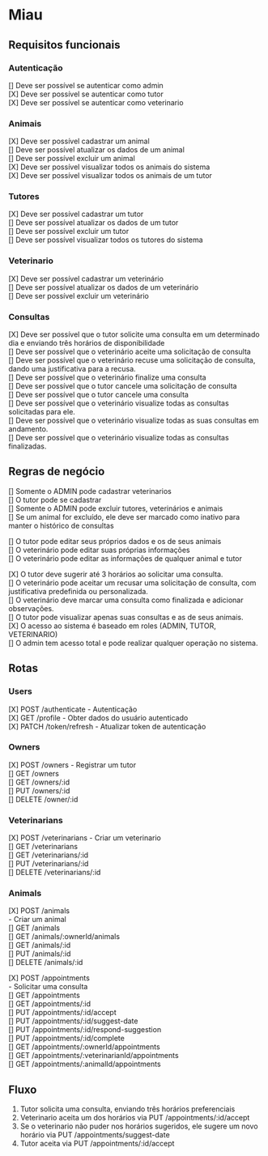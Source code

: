 # Miau

## Requisitos funcionais
### Autenticação
[] Deve ser possível se autenticar como admin</br>
[X] Deve ser possível se autenticar como tutor</br>
[X] Deve ser possível se autenticar como veterinario</br>

### Animais
[X] Deve ser possível cadastrar um animal</br>
[] Deve ser possível atualizar os dados de um animal</br>
[] Deve ser possível excluir um animal</br>
[X] Deve ser possível visualizar todos os animais do sistema</br>
[X] Deve ser possível visualizar todos os animais de um tutor</br>

### Tutores
[X] Deve ser possível cadastrar um tutor</br>
[] Deve ser possível atualizar os dados de um tutor</br>
[] Deve ser possível excluir um tutor</br>
[] Deve ser possível visualizar todos os tutores do sistema</br>

### Veterinario
[X] Deve ser possível cadastrar um veterinário</br>
[] Deve ser possível atualizar os dados de um veterinário</br>
[] Deve ser possível excluir um veterinário</br>

### Consultas
[X] Deve ser possível que o tutor solicite uma consulta em um determinado dia e enviando três horários de disponibilidade</br>
[] Deve ser possível que o veterinário aceite uma solicitação de consulta</br>
[] Deve ser possível que o veterinário recuse uma solicitação de consulta, dando uma justificativa para a recusa.</br>
[] Deve ser possível que o veterinário finalize uma consulta</br>
[] Deve ser possível que o tutor cancele uma solicitação de consulta</br>
[] Deve ser possível que o tutor cancele uma consulta</br>
[] Deve ser possível que o veterinário visualize todas as consultas solicitadas para ele.</br>
[] Deve ser possível que o veterinário visualize todas as suas consultas em andamento.</br>
[] Deve ser possível que o veterinário visualize todas as consultas finalizadas.</br>

## Regras de negócio
[] Somente o ADMIN pode cadastrar veterinarios</br>
[] O tutor pode se cadastrar</br>
[] Somente o ADMIN pode excluir tutores, veterinários e animais</br>
[] Se um animal for excluído, ele deve ser marcado como inativo para manter o histórico de consultas

[] O tutor pode editar seus próprios dados e os de seus animais</br>
[] O veterinário pode editar suas próprias informações</br>
[] O veterinário pode editar as informações de qualquer animal e tutor</br>

[X] O tutor deve sugerir até 3 horários ao solicitar uma consulta.</br>
[] O veterinário pode aceitar um recusar uma solicitação de consulta, com justificativa predefinida ou personalizada.</br>
[] O veterinário deve marcar uma consulta como finalizada e adicionar observações.</br>
[] O tutor pode visualizar apenas suas consultas e as de seus animais.</br>
[X] O acesso ao sistema é baseado em roles (ADMIN, TUTOR, VETERINARIO)</br>
[] O admin tem acesso total e pode realizar qualquer operação no sistema.</br>

## Rotas
### Users
[X] POST /authenticate - Autenticação</br>
[X] GET /profile - Obter dados do usuário autenticado</br>
[X] PATCH /token/refresh - Atualizar token de autenticação</br>

### Owners
[X] POST /owners - Registrar um tutor</br>
[] GET /owners</br>
[] GET /owners/:id</br>
[] PUT /owners/:id</br>
[] DELETE /owner/:id</br>

### Veterinarians
[X] POST /veterinarians - Criar um veterinario</br>
[] GET /veterinarians</br>
[] GET /veterinarians/:id</br>
[] PUT /veterinarians/:id</br>
[] DELETE /veterinarians/:id</br>

### Animals
[X] POST /animals</br> - Criar um animal</br>
[] GET /animals</br>
[] GET /animals/:ownerId/animals</br>
[] GET /animals/:id</br>
[] PUT /animals/:id</br>
[] DELETE /animals/:id</br>

[X] POST /appointments</br> - Solicitar uma consulta</br>
[] GET /appointments</br>
[] GET /appointments/:id</br>
[] PUT /appointments/:id/accept</br>
[] PUT /appointments/:id/suggest-date</br>
[] PUT /appointments/:id/respond-suggestion</br>
[] PUT /appointments/:id/complete</br>
[] GET /appointments/:ownerId/appointments</br>
[] GET /appointments/:veterinarianId/appointments</br>
[] GET /appointments/:animalId/appointments</br>

## Fluxo
1. Tutor solicita uma consulta, enviando três horários preferenciais
2. Veterinario aceita um dos horários via PUT /appointments/:id/accept
3. Se o veterinario não puder nos horários sugeridos, ele sugere um novo horário via PUT /appointments/suggest-date
4. Tutor aceita via PUT /appointments/:id/accept
